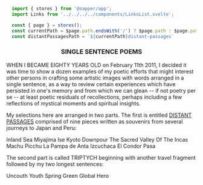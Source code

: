 ```js exec
  import { stores } from '@sapper/app';
  import Links from '../../../../components/LinksList.svelte';

  const { page } = stores();
  const currentPath = $page.path.endsWith('/') ? $page.path : $page.path + '/';
  const distantPassagesPath = `${currentPath}distant-passages`
```

<h3 style="text-align: center;">SINGLE SENTENCE POEMS</h3> 
WHEN I BECAME EIGHTY YEARS OLD on February 11th 2011,
I decided it was time to show a dozen examples of my poetic efforts that might
interest other persons in crafting some artistic images with words arranged in a
single sentence, as a way to review certain experiences which have persisted in
one's memory and from which we can glean -- if not poetry per se -- at least
poetic residuals of recollections, perhaps including a few reflections of
mystical moments and spiritual insights. 

My selections here are arranged in two
parts. The first is entitled <a href="{distantPassagesPath}">DISTANT PASSAGES</a> comprised of nine pieces written
as souvenirs from several journeys to Japan and Peru: 

Inland Sea 
Miyajima 
Ise
Kyoto Downpour 
The Sacred Valley Of The Incas 
Machu Picchu 
La Pampa de Anta
Izcuchaca 
El Condor Pasa 

The second part is called TRIPTYCH beginning with
another travel fragment followed by my two longest sentences: 

Uncouth Youth
Spring Green Global Hero
